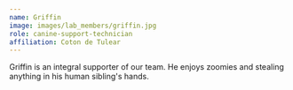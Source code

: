 ```yaml
---
name: Griffin
image: images/lab_members/griffin.jpg
role: canine-support-technician
affiliation: Coton de Tulear
---
```


Griffin is an integral supporter of our team. He enjoys zoomies and stealing anything in his human sibling's hands.
